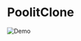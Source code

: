 # PoolitClone
![Demo](https://user-images.githubusercontent.com/67413254/126074004-ae22fa2b-7867-48e1-a787-a64ba8c4d467.gif)
